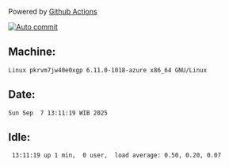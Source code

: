 Powered by [Github Actions](https://github.com/features/actions)

[![Auto commit](https://github.com/hiage/workstation/workflows/Auto%20commit/badge.svg)](https://github.com/hiage/workstation/actions?query=workflow%3A%22Auto+commit%22)

## Machine:
```
Linux pkrvm7jw40e0xgp 6.11.0-1018-azure x86_64 GNU/Linux
```
## Date:
```
Sun Sep  7 13:11:19 WIB 2025
```
## Idle:
```
 13:11:19 up 1 min,  0 user,  load average: 0.50, 0.20, 0.07
```
